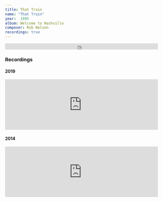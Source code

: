 ```yaml
---
title: That Train
name: "That Train"
year:  1995
album: Welcome to Nashville
composer: Rob Nelson
recordings: true
---
```

<iframe width="100%" height="20" scrolling="no" frameborder="no" allow="autoplay" src="https://w.soundcloud.com/player/?url=https%3A//api.soundcloud.com/tracks/504802200&color=%23ff5500&inverse=false&auto_play=false&show_user=true"></iframe>

<h3>Recordings</h3>

<h4>2019</h4>
<iframe width="100%" height="166" scrolling="no" frameborder="no" allow="autoplay" src="https://w.soundcloud.com/player/?url=https%3A//api.soundcloud.com/tracks/504802200&color=%23ff5500&auto_play=false&hide_related=false&show_comments=true&show_user=true&show_reposts=false&show_teaser=true"></iframe>

<h4>2014</h4>
<iframe width="100%" height="166" scrolling="no" frameborder="no" allow="autoplay" src="https://w.soundcloud.com/player/?url=https%3A//api.soundcloud.com/tracks/110679194&color=%23ff5500&auto_play=false&hide_related=false&show_comments=true&show_user=true&show_reposts=false&show_teaser=true"></iframe>

